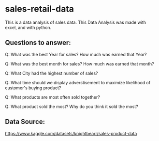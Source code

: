 <h1>sales-retail-data</h1>
This is a data analysis of sales data. This Data Analysis was made with excel, and with python.

<h2>Questions to answer:</h2>

Q: What was the best Year for sales? How much was earned that Year?

Q: What was the best month for sales? How much was earned that month?

Q: What City had the highest number of sales?

Q: What time should we display adverstisement to maximize likelihood of customer's buying product?

Q: What products are most often sold together?

Q: What product sold the most? Why do you think it sold the most?

<h2>Data Source:</h2>

https://www.kaggle.com/datasets/knightbearr/sales-product-data


